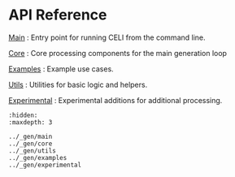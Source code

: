 # API Reference

[Main](../_gen/main)
:  Entry point for running CELI from the command line.

[Core](../_gen/core)
:  Core processing components for the main generation loop

[Examples](../_gen/examples)
:  Example use cases.

[Utils](../_gen/utils)
:  Utilities for basic logic and helpers.

[Experimental](../_gen/experimental)
:  Experimental additions for additional processing.


```{toctree}
:hidden:
:maxdepth: 3

../_gen/main
../_gen/core
../_gen/utils
../_gen/examples
../_gen/experimental

```

